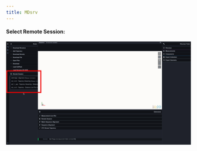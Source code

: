 ```yaml
---
title: MDsrv
---
```





#### Select Remote Session:

[![alt text](remote.png "Select Remote Session")](remote.png)